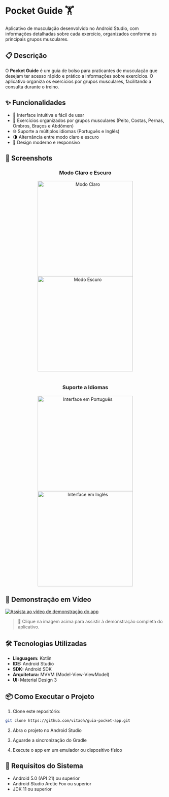 # Pocket Guide 🏋️

Aplicativo de musculação desenvolvido no Android Studio, com informações detalhadas sobre cada exercício, organizados conforme os principais grupos musculares.

## 📋 Descrição

O **Pocket Guide** é um guia de bolso para praticantes de musculação que desejam ter acesso rápido e prático a informações sobre exercícios. O aplicativo organiza os exercícios por grupos musculares, facilitando a consulta durante o treino.

## ✨ Funcionalidades

- 📱 Interface intuitiva e fácil de usar
- 💪 Exercícios organizados por grupos musculares (Peito, Costas, Pernas, Ombros, Braços e Abdômen)
- 🌐 Suporte a múltiplos idiomas (Português e Inglês)
- 🌗 Alternância entre modo claro e escuro
- 🎨 Design moderno e responsivo

## 📸 Screenshots


<h3 align="center">Modo Claro e Escuro</h3>

<div align="center">
  <img src="assets/tema-claro.png" alt="Modo Claro" width="300"/>
  <img src="assets/tema-escuro.png" alt="Modo Escuro" width="300"/>
</div>

<br>

<h3 align="center">Suporte a Idiomas</h3>

<div align="center">
  <img src="assets/ptbr.png" alt="Interface em Português" width="300"/>
  <img src="assets/ptbr-escuro.png" alt="Interface em Inglês" width="300"/>
</div>

## 🎥 Demonstração em Vídeo  

[![Assista ao vídeo de demonstração do app](https://img.freepik.com/free-icon/play-button_318-42540.jpg?w=200)](https://drive.google.com/file/d/1eKzqiugHjrjhbp5X_SiaDdZibj78YzOf/view?usp=sharing)

> 🔗 Clique na imagem acima para assistir à demonstração completa do aplicativo.


## 🛠️ Tecnologias Utilizadas

- **Linguagem:** Kotlin
- **IDE:** Android Studio
- **SDK:** Android SDK
- **Arquitetura:** MVVM (Model-View-ViewModel)
- **UI:** Material Design 3

## 📦 Como Executar o Projeto

1. Clone este repositório:
```bash
git clone https://github.com/vitaoh/guia-pocket-app.git
```

2. Abra o projeto no Android Studio

3. Aguarde a sincronização do Gradle

4. Execute o app em um emulador ou dispositivo físico

## 📱 Requisitos do Sistema

- Android 5.0 (API 21) ou superior
- Android Studio Arctic Fox ou superior
- JDK 11 ou superior